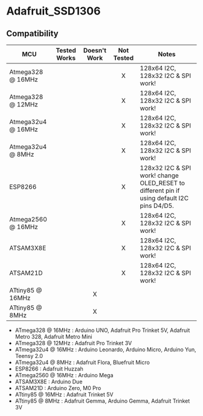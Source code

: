 # Adafruit_SSD1306
<!-- START COMPATIBILITY TABLE -->

## Compatibility

MCU               | Tested Works | Doesn't Work | Not Tested  | Notes
----------------- | :----------: | :----------: | :---------: | -----
Atmega328 @ 16MHz |             |             |     X       | 128x64 I2C, 128x32 I2C &amp; SPI work!
Atmega328 @ 12MHz |             |             |     X       | 128x64 I2C, 128x32 I2C &amp; SPI work!
Atmega32u4 @ 16MHz |             |             |     X       | 128x64 I2C, 128x32 I2C &amp; SPI work!
Atmega32u4 @ 8MHz |             |             |     X       | 128x64 I2C, 128x32 I2C &amp; SPI work!
ESP8266           |             |             |     X       | 128x32 I2C &amp; SPI work! change OLED_RESET to different pin if using default I2C pins D4/D5.
Atmega2560 @ 16MHz |             |             |     X       | 128x64 I2C, 128x32 I2C &amp; SPI work!
ATSAM3X8E         |             |             |     X       | 128x64 I2C, 128x32 I2C &amp; SPI work!
ATSAM21D          |             |             |     X       | 128x64 I2C, 128x32 I2C &amp; SPI work!
ATtiny85 @ 16MHz  |             |      X       |            | 
ATtiny85 @ 8MHz   |             |      X       |            | 

  * ATmega328 @ 16MHz : Arduino UNO, Adafruit Pro Trinket 5V, Adafruit Metro 328, Adafruit Metro Mini
  * ATmega328 @ 12MHz : Adafruit Pro Trinket 3V
  * ATmega32u4 @ 16MHz : Arduino Leonardo, Arduino Micro, Arduino Yun, Teensy 2.0
  * ATmega32u4 @ 8MHz : Adafruit Flora, Bluefruit Micro
  * ESP8266 : Adafruit Huzzah
  * ATmega2560 @ 16MHz : Arduino Mega
  * ATSAM3X8E : Arduino Due
  * ATSAM21D : Arduino Zero, M0 Pro
  * ATtiny85 @ 16MHz : Adafruit Trinket 5V
  * ATtiny85 @ 8MHz : Adafruit Gemma, Arduino Gemma, Adafruit Trinket 3V

<!-- END COMPATIBILITY TABLE -->
